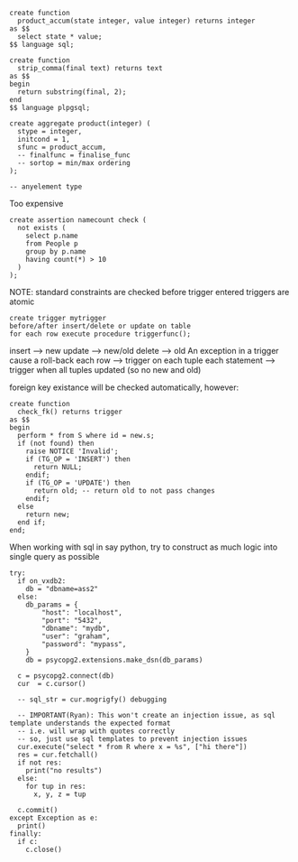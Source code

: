 <!-- SPDX-License-Identifier: zlib-acknowledgement -->
```
create function 
  product_accum(state integer, value integer) returns integer
as $$
  select state * value;
$$ language sql;

create function
  strip_comma(final text) returns text
as $$
begin
  return substring(final, 2);
end
$$ language plpgsql;

create aggregate product(integer) (
  stype = integer,
  initcond = 1,
  sfunc = product_accum,
  -- finalfunc = finalise_func 
  -- sortop = min/max ordering
);

-- anyelement type
```

Too expensive
```
create assertion namecount check (
  not exists (
    select p.name
    from People p
    group by p.name
    having count(*) > 10
  )
);
```

NOTE: standard constraints are checked before trigger entered
triggers are atomic
```
create trigger mytrigger
before/after insert/delete or update on table
for each row execute procedure triggerfunc();
```
insert --> new
update --> new/old
delete --> old
An exception in a trigger cause a roll-back
each row --> trigger on each tuple
each statement --> trigger when all tuples updated (so no new and old)

foreign key existance will be checked automatically, however:
```
create function
  check_fk() returns trigger
as $$
begin
  perform * from S where id = new.s;
  if (not found) then
    raise NOTICE 'Invalid';
    if (TG_OP = 'INSERT') then
      return NULL;
    endif;
    if (TG_OP = 'UPDATE') then
      return old; -- return old to not pass changes
    endif;
  else
    return new;
  end if;
end;
```

When working with sql in say python, try to construct as much logic into single query as possible

```
try:
  if on_vxdb2:
    db = "dbname=ass2"
  else:
    db_params = {
        "host": "localhost",
        "port": "5432",
        "dbname": "mydb",
        "user": "graham",
        "password": "mypass",
    }
    db = psycopg2.extensions.make_dsn(db_params)

  c = psycopg2.connect(db)
  cur  = c.cursor()

  -- sql_str = cur.mogrigfy() debugging

  -- IMPORTANT(Ryan): This won't create an injection issue, as sql template understands the expected format
  -- i.e. will wrap with quotes correctly
  -- so, just use sql templates to prevent injection issues
  cur.execute("select * from R where x = %s", ["hi there"])
  res = cur.fetchall()
  if not res:
    print("no results")
  else:
    for tup in res:
      x, y, z = tup

  c.commit()
except Exception as e:
  print()
finally:
  if c:
    c.close()

```
